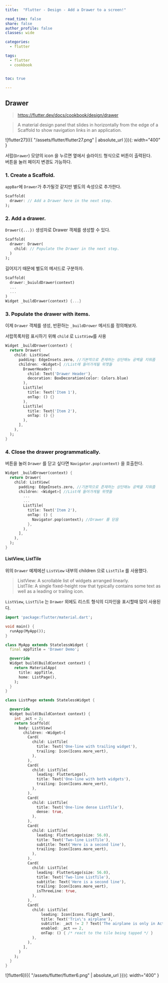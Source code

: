 ```yaml
---
title:  "Flutter - Design - Add a Drawer to a screen!"

read_time: false
share: false
author_profile: false
classes: wide

categories:
  - flutter

tags:
  - flutter
  - cookbook


toc: true

---
```


## Drawer

> https://flutter.dev/docs/cookbook/design/drawer

> A material design panel that slides in horizontally from the edge of a Scaffold to show navigation links in an application.

![flutter27]({{ "/assets/flutter/flutter27.png" | absolute_url }}){: width="400" }  

서랍(`Drawer`) 모양의 icon 을 누르면 옆에서 슬라이드 형식으로 버튼이 출력된다.  
버튼을 눌러 페이지 변경도 가능하다.  

### 1. Create a Scaffold.   

`appBar`에 `Drawer`가 추가될것 같지만 별도의 속성으로 추가한다.  

```dart
Scaffold(
  drawer: // Add a Drawer here in the next step.
);
```  

### 2. Add a drawer.  


`Drawer({...})` 생성자로 Drawer 객체를 생성할 수 있다.  

```dart
Scaffold(
  drawer: Drawer(
    child: // Populate the Drawer in the next step.
  )
);
```

길어지기 때문에 별도의 메서드로 구분하자.  

```dart
Scaffold(
  drawer:_buiuldDrawer(context)
  ...
  ...
)
Widget _buildDrawer(context) {...}
```

### 3. Populate the drawer with items.  

이제 `Drawer` 객체를 생성, 반환하는 `_buildDrower` 메서드를 정의해보자.  

서랍목록처럼 표시하기 위해 `child` 로 `ListView`를 사용  

```dart
Widget _buildDrower(context) {
  return Drawer(
    child: ListView(
      padding: EdgeInsets.zero, //기본적으로 존재하는 상단매뉴 공백을 지워줌 
      children: <Widget>[ //List에 들어가게될 위젯들 
        DrawerHeader( 
          child: Text('Drawer Header'),
          decoration: BoxDecoration(color: Colors.blue)
        ),
        ListTile(
          title: Text('Item 1'),
          onTap: () {}
        ),
        ListTile(
          title: Text('Item 2'),
          onTap: () {}
        ),
      ],
    ),
  );
}
```


### 4. Close the drawer programmatically.  

버튼을 눌러 `Drawer` 를 닫고 싶다면 `Navigator.pop(context)` 을 호출한다.  

```dart
Widget _buildDrower(context) {
  return Drawer(
    child: ListView(
      padding: EdgeInsets.zero, //기본적으로 존재하는 상단매뉴 공백을 지워줌 
      children: <Widget>[ //List에 들어가게될 위젯들 
        ...
        ...
        ListTile(
          title: Text('Item 2'),
          onTap: () {
            Navigator.pop(context); //Drawer 를 닫음  
          },
        ),
      ],
    ),
  );
}
```

#### ListView, ListTile

위의 `Drawer` 예제에선 `ListView` 내부의 children 으로 `ListTile` 를 사용했다.  

> ListView: A scrollable list of widgets arranged linearly.   
> ListTile: A single fixed-height row that typically contains some text as well as a leading or trailing icon.  

`ListView`, `ListTile` 는 `Drawer` 외에도 리스트 형식의 디자인을 표시할때 많이 사용된다.  

```dart
import 'package:flutter/material.dart';

void main() {
  runApp(MyApp());
}

class MyApp extends StatelessWidget {
  final appTitle = 'Drawer Demo';

  @override
  Widget build(BuildContext context) {
    return MaterialApp(
      title: appTitle,
      home: ListPage(),
    );
  }
}

class ListPage extends StatelessWidget {

  @override
  Widget build(BuildContext context) {
    int _act = 2;
    return Scaffold(
      body: ListView(
        children: <Widget>[
          Card(
            child: ListTile(
              title: Text('One-line with trailing widget'),
              trailing: Icon(Icons.more_vert),
            ),
          ),
          Card(
            child: ListTile(
              leading: FlutterLogo(),
              title: Text('One-line with both widgets'),
              trailing: Icon(Icons.more_vert),
            ),
          ),
          Card(
            child: ListTile(
              title: Text('One-line dense ListTile'),
              dense: true,
            ),
          ),
          Card(
            child: ListTile(
              leading: FlutterLogo(size: 56.0),
              title: Text('Two-line ListTile'),
              subtitle: Text('Here is a second line'),
              trailing: Icon(Icons.more_vert),
            ),
          ),
          Card(
            child: ListTile(
              leading: FlutterLogo(size: 56.0),
              title: Text('Two-line ListTile'),
              subtitle: Text('Here is a second line'),
              trailing: Icon(Icons.more_vert),
              isThreeLine: true,
            ),
          ),
          Card(
            child: ListTile(
                leading: Icon(Icons.flight_land),
                title: Text('Trix\'s airplane'),
                subtitle: _act != 2 ? Text('The airplane is only in Act II.') : null,
                enabled: _act == 2,
                onTap: () { /* react to the tile being tapped */ }
            ),
          ),
        ],
      )
    );
  }
}
```

![flutter6]({{ "/assets/flutter/flutter6.png" | absolute_url }}){: width="400" }  

